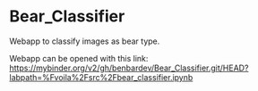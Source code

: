 # Bear_Classifier
Webapp to classify images as bear type.

Webapp can be opened with this link:
https://mybinder.org/v2/gh/benbardev/Bear_Classifier.git/HEAD?labpath=%Fvoila%2Fsrc%2Fbear_classifier.ipynb

